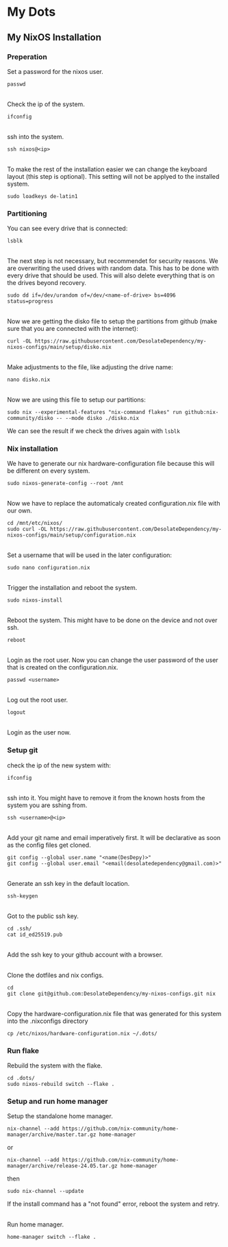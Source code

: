 # My Dots

## My NixOS Installation

### Preperation
Set a password for the nixos user.
```
passwd
```
\
Check the ip of the system.
```
ifconfig
```
\
ssh into the system.
```
ssh nixos@<ip>
```
\
To make the rest of the installation easier we can change the keyboard layout (this step is optional). This setting will not be applyed to the installed system.
```
sudo loadkeys de-latin1
```

### Partitioning

You can see every drive that is connected:
```
lsblk
```
\
The next step is not necessary, but recommendet for security reasons. 
We are overwriting the used drives with random data. This has to be done with every drive that should be used. This will also delete everything that is on the drives beyond recovery.
```
sudo dd if=/dev/urandom of=/dev/<name-of-drive> bs=4096 status=progress
```
\
Now we are getting the disko file to setup the partitions from github (make sure that you are connected with the internet):
```
curl -OL https://raw.githubusercontent.com/DesolateDependency/my-nixos-configs/main/setup/disko.nix
```
\
Make adjustments to the file, like adjusting the drive name:
```
nano disko.nix
```
\
Now we are using this file to setup our partitions:
```
sudo nix --experimental-features "nix-command flakes" run github:nix-community/disko -- --mode disko ./disko.nix
```
We can see the result if we check the drives again with `lsblk`

### Nix installation

We have to generate our nix hardware-configuration file because this will be different on every system.
```
sudo nixos-generate-config --root /mnt
```
\
Now we have to replace the automaticaly created configuration.nix file with our own.
```
cd /mnt/etc/nixos/
sudo curl -OL https://raw.githubusercontent.com/DesolateDependency/my-nixos-configs/main/setup/configuration.nix
```
\
Set a username that will be used in the later configuration:
```
sudo nano configuration.nix
```
\
Trigger the installation and reboot the system.
```
sudo nixos-install
```
\
Reboot the system. This might have to be done on the device and not over ssh.
```
reboot
```
\
Login as the root user.
Now you can change the user password of the user that is created on the configuration.nix.
```
passwd <username>
```
\
Log out the root user.
```
logout
```
\
Login as the user now.

### Setup git
check the ip of the new system with:
```
ifconfig
```
\
ssh into it. You might have to remove it from the known hosts from the system you are sshing from.
```
ssh <username>@<ip>
```
\
Add your git name and email imperatively first. It will be declarative as soon as the config files get cloned.
```
git config --global user.name "<name(DesDepy)>"
git config --global user.email "<email(desolatedependency@gmail.com)>"
```
\
Generate an ssh key in the default location.
```
ssh-keygen
```
\
Got to the public ssh key.
```
cd .ssh/
cat id_ed25519.pub
```
\
Add the ssh key to your github account with a browser.

\
Clone the dotfiles and nix configs.
```
cd
git clone git@github.com:DesolateDependency/my-nixos-configs.git nix
```
\
Copy the hardware-configuration.nix file that was generated for this system into the .nixconfigs directory
```
cp /etc/nixos/hardware-configuration.nix ~/.dots/
```

### Run flake

Rebuild the system with the flake.
```
cd .dots/
sudo nixos-rebuild switch --flake .
```

### Setup and run home manager

Setup the standalone home manager.
```
nix-channel --add https://github.com/nix-community/home-manager/archive/master.tar.gz home-manager
```
or
```
nix-channel --add https://github.com/nix-community/home-manager/archive/release-24.05.tar.gz home-manager
```
then
```
sudo nix-channel --update
```
If the install command has a "not found" error, reboot the system and retry.

\
Run home manager.
```
home-manager switch --flake .
```
